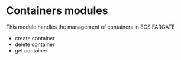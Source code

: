 # Containers modules
This module handles the management of containers in ECS FARGATE
* create container
* delete container
* get container
